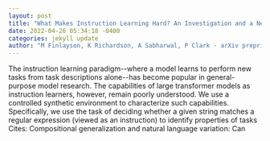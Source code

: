 ```yaml
--- 
layout: post 
title: "What Makes Instruction Learning Hard? An Investigation and a New Challenge in a Synthetic Environment" 
date: 2022-04-26 05:34:18 -0400 
categories: jekyll update 
author: "M Finlayson, K Richardson, A Sabharwal, P Clark - arXiv preprint arXiv:2204.09148, 2022" 
--- 
```

The instruction learning paradigm--where a model learns to perform new tasks from task descriptions alone--has become popular in general-purpose model research. The capabilities of large transformer models as instruction learners, however, remain poorly understood. We use a controlled synthetic environment to characterize such capabilities. Specifically, we use the task of deciding whether a given string matches a regular expression (viewed as an instruction) to identify properties of tasks Cites: Compositional generalization and natural language variation: Can